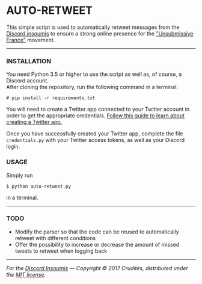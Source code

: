 AUTO-RETWEET
===

This simple script is used to automatically retweet messages from the
[Discord insoumis](http://discord.insoumis.online/) to ensure a strong online
presence for the ["Unsubmissive France"](https://jlm2017.fr/) movement.

---

### INSTALLATION

You need Python 3.5 or higher to use the script as well as, of course, a
Discord account.  
After cloning the repository, run the following command in a terminal:

```
# pip install -r requirements.txt
```

You will need to create a Twitter app connected to your Twitter account in
order to get the appropriate credentials. [Follow this guide to learn about
creating a Twitter app.](https://python-twitter.readthedocs.io/en/latest/getting_started.html#create-your-app)

Once you have successfully created your Twitter app, complete the file
`credentials.py` with your Twitter access tokens, as well as your Discord
login.

### USAGE

Simply run

```
$ python auto-retweet.py
```

in a terminal.

---

### TODO

 - Modify the parser so that the code can be reused to automatically retweet
   with different conditions
 - Offer the possibility to increase or decrease the amount of missed tweets
   to retweet when logging back

---

*For the [Discord Insoumis](http://discord.insoumis.online/)
 — Copyright © 2017 Crudités, distributed under the
 [MIT license](https://tldrlegal.com/license/mit-license).* 
